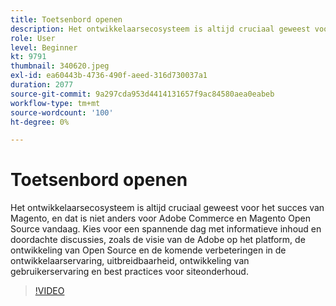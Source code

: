```yaml
---
title: Toetsenbord openen
description: Het ontwikkelaarsecosysteem is altijd cruciaal geweest voor het succes van Magento, en dat is niet anders voor Adobe Commerce en Magento Open Source vandaag. Kick off ... (De beschrijvingen zouden tussen 60 en 160 karakters moeten zijn)
role: User
level: Beginner
kt: 9791
thumbnail: 340620.jpeg
exl-id: ea60443b-4736-490f-aeed-316d730037a1
duration: 2077
source-git-commit: 9a297cda953d4414131657f9ac84580aea0eabeb
workflow-type: tm+mt
source-wordcount: '100'
ht-degree: 0%

---
```


# Toetsenbord openen

Het ontwikkelaarsecosysteem is altijd cruciaal geweest voor het succes van Magento, en dat is niet anders voor Adobe Commerce en Magento Open Source vandaag. Kies voor een spannende dag met informatieve inhoud en doordachte discussies, zoals de visie van de Adobe op het platform, de ontwikkeling van Open Source en de komende verbeteringen in de ontwikkelaarservaring, uitbreidbaarheid, ontwikkeling van gebruikerservaring en best practices voor siteonderhoud.

>[!VIDEO](https://video.tv.adobe.com/v/340620/?quality=12&learn=on)
